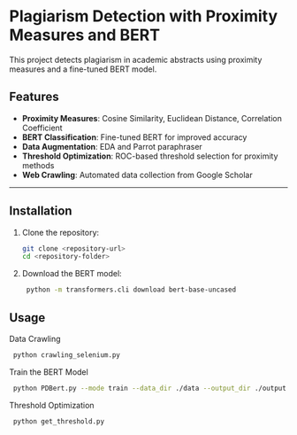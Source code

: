 # Plagiarism Detection with Proximity Measures and BERT

This project detects plagiarism in academic abstracts using proximity measures and a fine-tuned BERT model.

## Features
- **Proximity Measures**: Cosine Similarity, Euclidean Distance, Correlation Coefficient
- **BERT Classification**: Fine-tuned BERT for improved accuracy
- **Data Augmentation**: EDA and Parrot paraphraser
- **Threshold Optimization**: ROC-based threshold selection for proximity methods
- **Web Crawling**: Automated data collection from Google Scholar

---

## Installation
1. Clone the repository:
   ```bash
   git clone <repository-url>
   cd <repository-folder>
   ```

2. Download the BERT model:
   ```bash
    python -m transformers.cli download bert-base-uncased
   ```

## Usage
Data Crawling
   ```bash
    python crawling_selenium.py
   ```

Train the BERT Model
   ```bash
    python PDBert.py --mode train --data_dir ./data --output_dir ./output

   ```

Threshold Optimization
   ```bash
    python get_threshold.py
   ```
